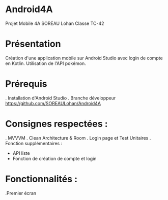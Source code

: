 # Android4A
Projet Mobile 4A SOREAU Lohan Classe TC-42

# Présentation
Création d'une application mobile sur Android Studio avec login de compte en Kotlin.
Utilisation de l'API pokémon.

# Prérequis
. Installation d'Android Studio
. Branche développeur
https://github.com/SOREAULohan/Android4A

# Consignes respectées : 
. MVVVM
. Clean Architecture & Room
. Login page et Test Unitaires
. Fonction supplémentaires : 
  - API liste
  - Fonction de création de compte et login
  
 
 # Fonctionnalités :
 .Premier écran
